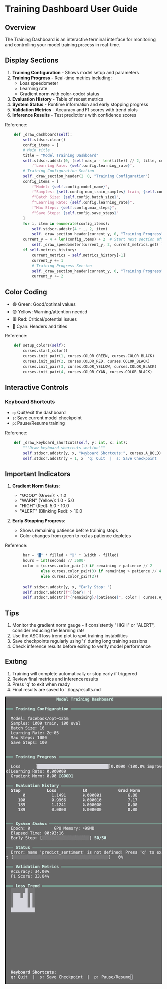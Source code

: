 # Training Dashboard User Guide

## Overview
The Training Dashboard is an interactive terminal interface for monitoring and controlling your model training process in real-time.

## Display Sections
1. **Training Configuration** - Shows model setup and parameters
2. **Training Progress** - Real-time metrics including:
   - Loss speedometer
   - Learning rate
   - Gradient norm with color-coded status
3. **Evaluation History** - Table of recent metrics
4. **System Status** - Runtime information and early stopping progress
5. **Validation Metrics** - Accuracy and F1 scores with trend plots
6. **Inference Results** - Test predictions with confidence scores

Reference: 
```63:90:modules/dashboard.py
    def _draw_dashboard(self):
        self.stdscr.clear()
        config_items = [
        # Main title
        title = "Model Training Dashboard"
        self.stdscr.addstr(0, (self.max_x - len(title)) // 2, title, curses.A_BOLD | curses.color_pair(4))
            f"Learning Rate: {self.config.learning_rate}",
        # Training Configuration Section
        self._draw_section_header(2, 0, "Training Configuration")
        config_items = [
            f"Model: {self.config.model_name}",
            f"Samples: {self.config.num_train_samples} train, {self.config.num_eval_samples} eval",
            f"Batch Size: {self.config.batch_size}",
            f"Learning Rate: {self.config.learning_rate}",
            f"Max Steps: {self.config.max_steps}",
            f"Save Steps: {self.config.save_steps}"
        ]
        for i, item in enumerate(config_items):
            self.stdscr.addstr(4 + i, 2, item)
            self._draw_section_header(current_y, 0, "Training Progress")
        current_y = 4 + len(config_items) + 2  # Start next section after config
            self._draw_speedometer(current_y, 2, current_metrics.get('loss', 0), 2.0, "Loss")
        if self.metrics_history:
            current_metrics = self.metrics_history[-1]
            current_y += 1
            # Training Progress Section
            self._draw_section_header(current_y, 0, "Training Progress")
            current_y += 2
```


## Color Coding
- 🟢 Green: Good/optimal values
- 🟡 Yellow: Warning/attention needed
- 🟥 Red: Critical/potential issues
- 🔵 Cyan: Headers and titles

Reference: 
```22:27:modules/dashboard.py
    def setup_colors(self):
        curses.start_color()
        curses.init_pair(1, curses.COLOR_GREEN, curses.COLOR_BLACK)
        curses.init_pair(2, curses.COLOR_RED, curses.COLOR_BLACK)
        curses.init_pair(3, curses.COLOR_YELLOW, curses.COLOR_BLACK)
        curses.init_pair(4, curses.COLOR_CYAN, curses.COLOR_BLACK)
```


## Interactive Controls
### Keyboard Shortcuts
- `q`: Quit/exit the dashboard
- `s`: Save current model checkpoint
- `p`: Pause/Resume training

Reference: 
```292:295:modules/dashboard.py
    def _draw_keyboard_shortcuts(self, y: int, x: int):
        """Draw keyboard shortcuts section"""
        self.stdscr.addstr(y, x, "Keyboard Shortcuts:", curses.A_BOLD)
        self.stdscr.addstr(y + 1, x, "q: Quit  |  s: Save Checkpoint  |  p: Pause/Resume")
```


## Important Indicators
1. **Gradient Norm Status**:
   - "GOOD" (Green): < 1.0
   - "WARN" (Yellow): 1.0 - 5.0
   - "HIGH" (Red): 5.0 - 10.0
   - "ALERT" (Blinking Red): > 10.0

2. **Early Stopping Progress**:
   - Shows remaining patience before training stops
   - Color changes from green to red as patience depletes

Reference: 
```209:217:modules/dashboard.py
        bar = "█" * filled + "░" * (width - filled)
        hours = int(seconds // 3600)
        color = (curses.color_pair(1) if remaining > patience // 2
                else curses.color_pair(3) if remaining > patience // 4
                else curses.color_pair(2))
        
        self.stdscr.addstr(y, x, "Early Stop: ")
        self.stdscr.addstr(f"[{bar}] ")
        self.stdscr.addstr(f"{remaining}/{patience}", color | curses.A_BOLD)
```


## Tips
1. Monitor the gradient norm gauge - if consistently "HIGH" or "ALERT", consider reducing the learning rate
2. Use the ASCII loss trend plot to spot training instabilities
3. Save checkpoints regularly using 's' during long training sessions
4. Check inference results before exiting to verify model performance

## Exiting
1. Training will complete automatically or stop early if triggered
2. Review final metrics and inference results
3. Press 'q' to exit when ready
4. Final results are saved to `./logs/results.md

![alt text](image.png)